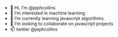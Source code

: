 - 👋 Hi, I’m @jephcollins
- 👀 I’m interested in machine learning 
- 🌱 I’m currently learning javascript algorithms. 
- 💞️ I’m looking to collaborate on javascript projects
- 📫 twitter @jephcollins

<!---
jephcollins/jephcollins is a ✨ special ✨ repository because its `README.md` (this file) appears on your GitHub profile.
You can click the Preview link to take a look at your changes.
--->
